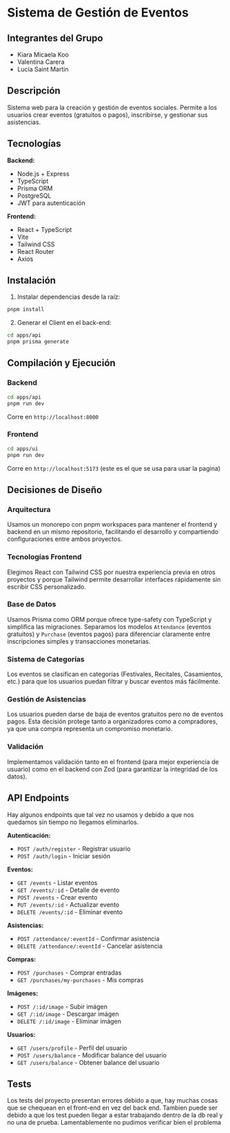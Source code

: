 # Sistema de Gestión de Eventos

## Integrantes del Grupo

- Kiara Micaela Koo
- Valentina Carera
- Lucía Saint Martin

## Descripción

Sistema web para la creación y gestión de eventos sociales. Permite a los usuarios crear eventos (gratuitos o pagos), inscribirse, y gestionar sus asistencias.

## Tecnologías

**Backend:**
- Node.js + Express
- TypeScript
- Prisma ORM
- PostgreSQL
- JWT para autenticación

**Frontend:**
- React + TypeScript
- Vite
- Tailwind CSS
- React Router
- Axios

## Instalación

1. Instalar dependencias desde la raíz:
```bash
pnpm install
```

2. Generar el Client en el back-end:
```bash
cd apps/api
pnpm prisma generate
```

## Compilación y Ejecución

### Backend
```bash
cd apps/api
pnpm run dev
```
Corre en `http://localhost:8000`

### Frontend
```bash
cd apps/ui
pnpm run dev
```
Corre en `http://localhost:5173` (este es el que se usa para usar la pagina)

## Decisiones de Diseño

### Arquitectura
Usamos un monorepo con pnpm workspaces para mantener el frontend y backend en un mismo repositorio, facilitando el desarrollo y compartiendo configuraciones entre ambos proyectos.

### Tecnologías Frontend
Elegimos React con Tailwind CSS por nuestra experiencia previa en otros proyectos y porque Tailwind permite desarrollar interfaces rápidamente sin escribir CSS personalizado.

### Base de Datos
Usamos Prisma como ORM porque ofrece type-safety con TypeScript y simplifica las migraciones. Separamos los modelos `Attendance` (eventos gratuitos) y `Purchase` (eventos pagos) para diferenciar claramente entre inscripciones simples y transacciones monetarias.

### Sistema de Categorías
Los eventos se clasifican en categorías (Festivales, Recitales, Casamientos, etc.) para que los usuarios puedan filtrar y buscar eventos más fácilmente.

### Gestión de Asistencias
Los usuarios pueden darse de baja de eventos gratuitos pero no de eventos pagos. Esta decisión protege tanto a organizadores como a compradores, ya que una compra representa un compromiso monetario.

### Validación
Implementamos validación tanto en el frontend (para mejor experiencia de usuario) como en el backend con Zod (para garantizar la integridad de los datos).

## API Endpoints
Hay algunos endpoints que tal vez no usamos y debido a que nos quedamos sin tiempo no llegamos eliminarlos.

**Autenticación:**
- `POST /auth/register` - Registrar usuario
- `POST /auth/login` - Iniciar sesión

**Eventos:**
- `GET /events` - Listar eventos
- `GET /events/:id` - Detalle de evento
- `POST /events` - Crear evento
- `PUT /events/:id` - Actualizar evento
- `DELETE /events/:id` - Eliminar evento

**Asistencias:**
- `POST /attendance/:eventId` - Confirmar asistencia
- `DELETE /attendance/:eventId` - Cancelar asistencia

**Compras:**
- `POST /purchases` - Comprar entradas
- `GET /purchases/my-purchases` - Mis compras

**Imágenes:**
- `POST /:id/image` - Subir imágen
- `GET /:id/image` - Descargar imágen
- `DELETE /:id/image` - Eliminar imágen

**Usuarios:**
- `GET /users/profile` - Perfil del usuario
- `POST /users/balance` - Modificar balance del usuario
- `GET /users/balance` - Obtener balance del usuario

## Tests
Los tests del proyecto presentan errores debido a que, hay muchas cosas que se chequean en el front-end en vez del back end. Tambien puede ser debido a que los test pueden llegar a estar trabajando dentro de la db real y no una de prueba.
Lamentablemente no pudimos verificar bien el problema
